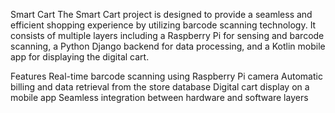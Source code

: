 Smart Cart
The Smart Cart project is designed to provide a seamless and efficient shopping experience by utilizing barcode scanning technology. It consists of multiple layers including a Raspberry Pi for sensing and barcode scanning, a Python Django backend for data processing, and a Kotlin mobile app for displaying the digital cart.

Features
Real-time barcode scanning using Raspberry Pi camera
Automatic billing and data retrieval from the store database
Digital cart display on a mobile app
Seamless integration between hardware and software layers
